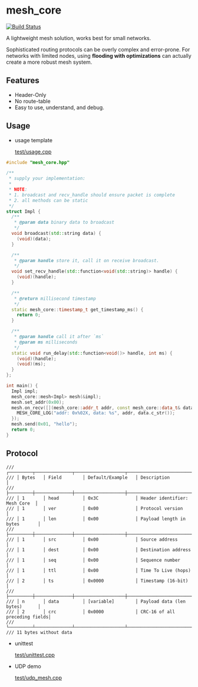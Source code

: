 # mesh_core

[![Build Status](https://github.com/shuai132/mesh_core/workflows/CI/badge.svg)](https://github.com/shuai132/mesh_core/actions?workflow=CI)

A lightweight mesh solution, works best for small networks.

Sophisticated routing protocols can be overly complex and error-prone. For networks with limited nodes, using **flooding
with optimizations**  can actually create a more robust mesh system.

## Features

* Header-Only
* No route-table
* Easy to use, understand, and debug.

## Usage

* usage template

  [test/usage.cpp](test/usage.cpp)

```c++
#include "mesh_core.hpp"

/**
 * supply your implementation:
 *
 * NOTE:
 * 1. broadcast and recv_handle should ensure packet is complete
 * 2. all methods can be static
 */
struct Impl {
  /**
   * @param data binary data to broadcast
   */
  void broadcast(std::string data) {
    (void)(data);
  }

  /**
   * @param handle store it, call it on receive broadcast.
   */
  void set_recv_handle(std::function<void(std::string)> handle) {
    (void)(handle);
  }

  /**
   * @return millisecond timestamp
   */
  static mesh_core::timestamp_t get_timestamp_ms() {
    return 0;
  }

  /**
   * @param handle call it after `ms`
   * @param ms milliseconds
   */
  static void run_delay(std::function<void()> handle, int ms) {
    (void)(handle);
    (void)(ms);
  }
};

int main() {
  Impl impl;
  mesh_core::mesh<Impl> mesh(&impl);
  mesh.set_addr(0x00);
  mesh.on_recv([](mesh_core::addr_t addr, const mesh_core::data_t& data) {
    MESH_CORE_LOG("addr: 0x%02X, data: %s", addr, data.c_str());
  });
  mesh.send(0x01, "hello");
  return 0;
}
```

## Protocol

```text
/// ┌─────────┬──────────────┬───────────────────┬───────────────────────────────┐
/// │ Bytes   │ Field        │ Default/Example   │ Description                   │
/// ├─────────┼──────────────┼───────────────────┼───────────────────────────────┤
/// │ 1       │ head         │ 0x3C              │ Header identifier: Mesh Core  │
/// │ 1       │ ver          │ 0x00              │ Protocol version              │
/// │ 1       │ len          │ 0x00              │ Payload length in bytes       │
/// ├─────────┼──────────────┼───────────────────┼───────────────────────────────┤
/// │ 1       │ src          │ 0x00              │ Source address                │
/// │ 1       │ dest         │ 0x00              │ Destination address           │
/// │ 1       │ seq          │ 0x00              │ Sequence number               │
/// │ 1       │ ttl          │ 0x00              │ Time To Live (hops)           │
/// │ 2       │ ts           │ 0x0000            │ Timestamp (16-bit)            │
/// ├─────────┼──────────────┼───────────────────┼───────────────────────────────┤
/// │ n       │ data         │ [variable]        │ Payload data (len bytes)      │
/// │ 2       │ crc          │ 0x0000            │ CRC-16 of all preceding fields│
/// └─────────┴──────────────┴───────────────────┴───────────────────────────────┘
/// 11 bytes without data
```

* unittest

  [test/unittest.cpp](test/unittest.cpp)

* UDP demo

  [test/udp_mesh.cpp](test/udp_mesh.cpp)

